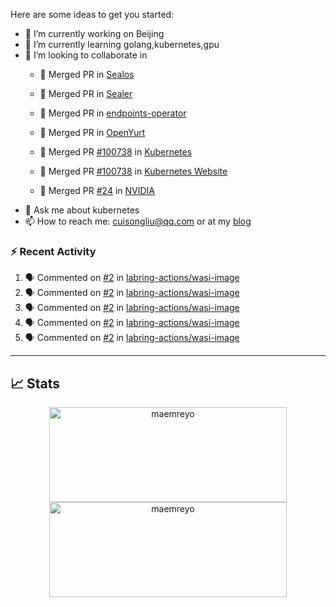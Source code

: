 Here are some ideas to get you started:

- 🔭 I’m currently working on Beijing
- 🌱 I’m currently learning golang,kubernetes,gpu
- 👯 I’m looking to collaborate in
  -  🎉 Merged PR in [Sealos](https://github.com/labring/sealos/pulls?q=+is%3Apr+author%3Acuisongliu+)
  -  🎉 Merged PR in [Sealer](https://github.com/sealerio/sealer/pulls?q=+is%3Apr+author%3Acuisongliu+)
  -  🎉 Merged PR in [endpoints-operator](https://github.com/labring/endpoints-operator/pulls?q=+is%3Apr+author%3Acuisongliu+)
  -  🎉 Merged PR in [OpenYurt](https://github.com/openyurtio/openyurt/pulls?q=is%3Apr+author%3Acuisongliu+)
  -  🎉 Merged PR [#100738](https://github.com/kubernetes/kubernetes/pull/100738) in [Kubernetes](https://github.com/kubernetes/kubernetes)
  -  🎉 Merged PR [#100738](https://github.com/kubernetes/website/pull/22502) in [Kubernetes Website](https://github.com/kubernetes/website)
  
  -  🎉 Merged PR [#24](https://gitlab.com/nvidia/container-toolkit/gpu-monitoring-tools/-/merge_requests/24) in [NVIDIA](https://gitlab.com/nvidia/container-toolkit/gpu-monitoring-tools)
- 💬 Ask me about kubernetes
- 📫 How to reach me: cuisongliu@qq.com or at my [blog](https://cuisongliu.github.io)


### :zap: Recent Activity

<!--START_SECTION:activity-->
1. 🗣 Commented on [#2](https://github.com/labring-actions/wasi-image/issues/2#issuecomment-1814492990) in [labring-actions/wasi-image](https://github.com/labring-actions/wasi-image)
2. 🗣 Commented on [#2](https://github.com/labring-actions/wasi-image/issues/2#issuecomment-1814477698) in [labring-actions/wasi-image](https://github.com/labring-actions/wasi-image)
3. 🗣 Commented on [#2](https://github.com/labring-actions/wasi-image/issues/2#issuecomment-1814473794) in [labring-actions/wasi-image](https://github.com/labring-actions/wasi-image)
4. 🗣 Commented on [#2](https://github.com/labring-actions/wasi-image/issues/2#issuecomment-1814450408) in [labring-actions/wasi-image](https://github.com/labring-actions/wasi-image)
5. 🗣 Commented on [#2](https://github.com/labring-actions/wasi-image/issues/2#issuecomment-1814447606) in [labring-actions/wasi-image](https://github.com/labring-actions/wasi-image)
<!--END_SECTION:activity-->

---

## 📈 Stats

<p align="center">
	<img src="https://github-readme-stats-git-masterrstaa-rickstaa.vercel.app/api?username=cuisongliu&theme=dracula&show_icons=true" alt="maemreyo" width="380" height="152" />
	<img src="http://github-readme-streak-stats.herokuapp.com?user=cuisongliu&theme=dracula&hide_border=false" alt="maemreyo" width="380" height="152"/>
</p>
<!--
**cuisongliu/cuisongliu** is a ✨ _special_ ✨ repository because its `README.md` (this file) appears on your GitHub profile.

Here are some ideas to get you started:

- 🔭 I’m currently working on ...
- 🌱 I’m currently learning ...
- 👯 I’m looking to collaborate on ...
- 🤔 I’m looking for help with ...
- 💬 Ask me about ...
- 📫 How to reach me: ...
- 😄 Pronouns: ...
- ⚡ Fun fact: ...
-->
